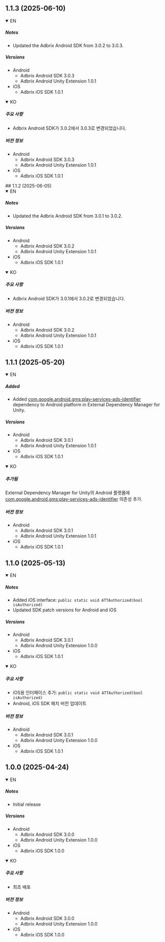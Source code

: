## 1.1.3 (2025-06-10)

<details open>
 <summary>EN</summary>

##### Notes

- Updated the Adbrix Android SDK from 3.0.2 to 3.0.3.

##### Versions

- Android
  - Adbrix Android SDK 3.0.3
  - Adbrix Android Unity Extension 1.0.1
- iOS
  - Adbrix iOS SDK 1.0.1

</details>
<details open>
 <summary>KO</summary>

##### 주요 사항

- Adbrix Android SDK가 3.0.2에서 3.0.3로 변경되었습니다.

##### 버전 정보

- Android
  - Adbrix Android SDK 3.0.3
  - Adbrix Android Unity Extension 1.0.1
- iOS
  - Adbrix iOS SDK 1.0.1

</details>
## 1.1.2 (2025-06-05)

<details open>
 <summary>EN</summary>

##### Notes

- Updated the Adbrix Android SDK from 3.0.1 to 3.0.2.

##### Versions

- Android
  - Adbrix Android SDK 3.0.2
  - Adbrix Android Unity Extension 1.0.1
- iOS
  - Adbrix iOS SDK 1.0.1

</details>
<details open>
 <summary>KO</summary>

##### 주요 사항

- Adbrix Android SDK가 3.0.1에서 3.0.2로 변경되었습니다.

##### 버전 정보

- Android
  - Adbrix Android SDK 3.0.2
  - Adbrix Android Unity Extension 1.0.1
- iOS
  - Adbrix iOS SDK 1.0.1

</details>

## 1.1.1 (2025-05-20)

<details open>
 <summary>EN</summary>

##### Added

- Added [com.google.android.gms:play-services-ads-identifier](https://developers.google.com/android/guides/setup) dependency to Android platform in External Dependency Manager for Unity.

##### Versions

- Android
  - Adbrix Android SDK 3.0.1
  - Adbrix Android Unity Extension 1.0.1
- iOS
  - Adbrix iOS SDK 1.0.1

</details>
<details open>
 <summary>KO</summary>

##### 추가됨

External Dependency Manager for Unity의 Android 플랫폼에 [com.google.android.gms:play-services-ads-identifier](https://developers.google.com/android/guides/setup) 의존성 추가.

##### 버전 정보

- Android
  - Adbrix Android SDK 3.0.1
  - Adbrix Android Unity Extension 1.0.1
- iOS
  - Adbrix iOS SDK 1.0.1

</details>


## 1.1.0 (2025-05-13)
<details open>
 <summary>EN</summary>

##### Notes

- Added iOS interface: `public static void ATTAuthorized(bool isAuthorized)`
- Updated SDK patch versions for Android and iOS

##### Versions

- Android
  - Adbrix Android SDK 3.0.1
  - Adbrix Android Unity Extension 1.0.0
- iOS
  - Adbrix iOS SDK 1.0.1

</details>
<details open>
 <summary>KO</summary>

##### 주요 사항

- iOS용 인터페이스 추가: `public static void ATTAuthorized(bool isAuthorized)`
- Android, iOS SDK 패치 버전 업데이트

##### 버전 정보

- Android
  - Adbrix Android SDK 3.0.1
  - Adbrix Android Unity Extension 1.0.0
- iOS
  - Adbrix iOS SDK 1.0.1

</details>

## 1.0.0 (2025-04-24)
<details open>
 <summary>EN</summary>

##### Notes

- Initial release

##### Versions

- Android
  - Adbrix Android SDK 3.0.0
  - Adbrix Android Unity Extension 1.0.0
- iOS
  - Adbrix iOS SDK 1.0.0

</details>
<details open>
 <summary>KO</summary>

##### 주요 사항

- 최초 배포 

##### 버전 정보

- Android
  - Adbrix Android SDK 3.0.0
  - Adbrix Android Unity Extension 1.0.0
- iOS
  - Adbrix iOS SDK 1.0.0

</details>